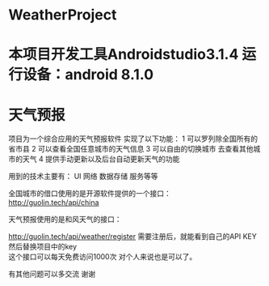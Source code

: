 # WeatherProject


#   本项目开发工具Androidstudio3.1.4    运行设备：android 8.1.0
# 天气预报

项目为一个综合应用的天气预报软件     实现了以下功能：
1 可以罗列除全国所有的省市县
2 可以查看全国任意城市的天气信息
3 可以自由的切换城市  去查看其他城市的天气
4 提供手动更新以及后台自动更新天气的功能


用到的技术主要有：
UI  网络   数据存储   服务等等

全国城市的借口使用的是开源软件提供的一个接口：
http://guolin.tech/api/china

天气预报使用的是和风天气的接口：

http://guolin.tech/api/weather/register
需要注册后，就能看到自己的API KEY  然后替换项目中的key  
这个接口可以每天免费访问1000次   对个人来说也是可以了。



有其他问题可以多交流  谢谢

